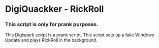 # DigiQuackker - RickRoll
### This script is only for prank purposes.
This Digispark script is a prank script. This script sets up a fake Windows Update and plays RickRoll in the background.
